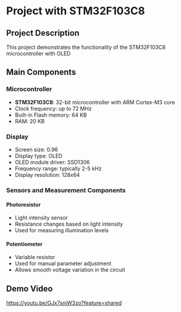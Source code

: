 # Project with STM32F103C8
## Project Description
This project demonstrates the functionality of the STM32F103C8 microcontroller with OLED

## Main Components
### Microcontroller
- **STM32F103C8**: 32-bit microcontroller with ARM Cortex-M3 core
- Clock frequency: up to 72 MHz
- Built-in Flash memory: 64 KB
- RAM: 20 KB

### Display
- Screen size: 0.96
- Display type: OLED
- OLED module driver: SSD1306
- Frequency range: typically 2-5 kHz
- Display resolution: 128x64

### Sensors and Measurement Components
#### Photoresistor
- Light intensity sensor
- Resistance changes based on light intensity
- Used for measuring illumination levels

#### Potentiometer
- Variable resistor
- Used for manual parameter adjustment
- Allows smooth voltage variation in the circuit
## Demo Video
https://youtu.be/GJx7sniW3zo?feature=shared
